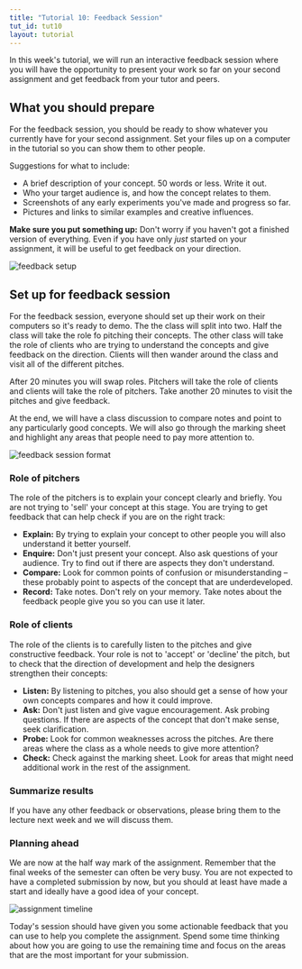 ```yaml
---
title: "Tutorial 10: Feedback Session"
tut_id: tut10
layout: tutorial
---
```


<p class="lead">
  In this week's tutorial, we will run an interactive feedback session where you
  will have the opportunity to present your work so far on your second
  assignment and get feedback from your tutor and peers.
</p>

## What you should prepare

For the feedback session, you should be ready to show whatever you currently
have for your second assignment. Set your files up on a computer in the
tutorial so you can show them to other people.

Suggestions for what to include:

* A brief description of your concept. 50 words or less. Write it out.
* Who your target audience is, and how the concept relates to them.
* Screenshots of any early experiments you've made and progress so far.
* Pictures and links to similar examples and creative influences.

<p class="info">
  <strong>Make sure you put something up:</strong> Don't worry if you haven't
  got a finished version of everything. Even if you have only <em>just</em>
  started on your assignment, it will be useful to get feedback on your
  direction.
</p>

![feedback setup]({{site.baseurl}}{{page.url}}images/feedback-setup-01.png)

## Set up for feedback session

For the feedback session, everyone should set up their work on their computers
so it's ready to demo. The the class will split into two. Half the class will
take the role fo pitching their concepts. The other class will take the role of
clients who are trying to understand the concepts and give feedback on the
direction. Clients will then wander around the class and visit all of the
different pitches.

After 20 minutes you will swap roles. Pitchers will take the role of clients and
clients will take the role of pitchers. Take another 20 minutes to
visit the pitches and give feedback.

At the end, we will have a class discussion to compare notes and point to any
particularly good concepts. We will also go through the marking sheet and
highlight any areas that people need to pay more attention to.

![feedback session format]({{site.baseurl}}{{page.url}}images/feedback-setup-02.png)

### Role of pitchers

The role of the pitchers is to explain your concept clearly and briefly. You are
not trying to 'sell' your concept at this stage. You are trying to get feedback
that can help check if you are on the right track:

* **Explain:** By trying to explain your concept to other people you will also
  understand it better yourself.
* **Enquire:** Don't just present your concept. Also ask questions of your
  audience. Try to find out if there are aspects they don't understand.
* **Compare:** Look for common points of confusion or misunderstanding – these
  probably point to aspects of the concept that are underdeveloped.
* **Record:** Take notes. Don't rely on your memory. Take notes about the feedback
  people give you so you can use it later.

### Role of clients

The role of the clients is to carefully listen to the pitches and give
constructive feedback. Your role is not to 'accept' or 'decline' the pitch, but
to check that the direction of development and help the designers strengthen
their concepts:

* **Listen:** By listening to pitches, you also should get a sense of how your
  own concepts compares and how it could improve.
* **Ask:** Don't just listen and give vague encouragement. Ask probing
  questions. If there are aspects of the concept that don't make sense, seek
  clarification.
* **Probe:** Look for common weaknesses across the pitches. Are there areas
  where the class as a whole needs to give more attention?
* **Check:** Check against the marking sheet. Look for areas that might need
  additional work in the rest of the assignment.

### Summarize results

If you have any other feedback or observations, please bring them to the lecture
next week and we will discuss them.

<!-- TODO: Releas gosoapbox later.
As a whole, the class should discuss what was found. Add any common observations
or questions to the following [GoSoapBox page](https://app.gosoapbox.com) and we
will address them in next week's lecture.

Use access code **dxb211-tut10** to join the poll.

<a target="_blank" href="https://app.gosoapbox.com">
  <img style="border-width: 0px;" alt="GoSoapBox" src="{{site.baseurl}}{{page.url}}images/gosoapbox.png">
</a>

-->

### Planning ahead

We are now at the half way mark of the assignment. Remember that the final weeks
of the semester can often be very busy. You are not expected to have a completed
submission by now, but you should at least have made a start and ideally have a
good idea of your concept.

![assignment timeline]({{site.baseurl}}{{page.url}}images/feedback-setup-03.png)

Today's session should have given you some actionable feedback that you can use
to help you complete the assignment. Spend some time thinking about how you are
going to use the remaining time and focus on the areas that are the most
important for your submission.